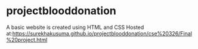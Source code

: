 # projectblooddonation
A basic website is created using HTML and CSS
Hosted at:https://surekhakusuma.github.io/projectblooddonation/cse%20326/Final%20project.html
